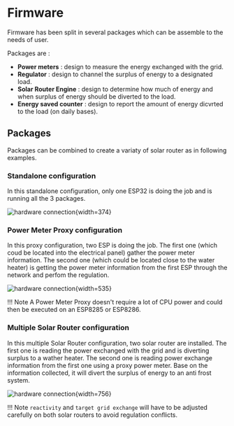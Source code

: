 # Firmware

Firmware has been split in several packages which can be assemble to the needs of user.

Packages are :

* **Power meters** : design to measure the energy exchanged with the grid.
* **Regulator** : design to channel the surplus of energy to a designated load.
* **Solar Router Engine** : design to determine how much of energy and when surplus of energy should be diverted to the load.
* **Energy saved counter** : design to report the amount of energy dicvrted to the load (on daily bases).

## Packages

Packages can be combined to create a variaty of solar router as in following examples.

### Standalone configuration

In this standalone configuration, only one ESP32 is doing the job and is running all the 3 packages.

![hardware connection](images/standalone.drawio.png){width=374}

### Power Meter Proxy configuration

In this proxy configuration, two ESP is doing the job. The first one (which coud be located into the electrical panel) gather the power meter information. The second one (which could be located close to the water heater) is getting the power meter information from the first ESP through the network and perfom the regulation.

![hardware connection](images/with_proxy.drawio.png){width=535}

!!! Note
    A Power Meter Proxy doesn't require a lot of CPU power and could then be executed on an ESP8285 or ESP8286.

### Multiple Solar Router configuration

In this multiple Solar Router configuration, two solar router are installed. The first one is reading the power exchanged with the grid and is diverting surplus to a wather heater. The second one is reading power exchange information from the first one using a proxy power meter. Base on the information collected, it will divert the surplus of energy to an anti frost system.

![hardware connection](images/multiple_routers.drawio.png){width=756}

!!! Note
    `reactivity` and `target grid exchange` will have to be adjusted carefully on both solar routers to avoid regulation conflicts.
